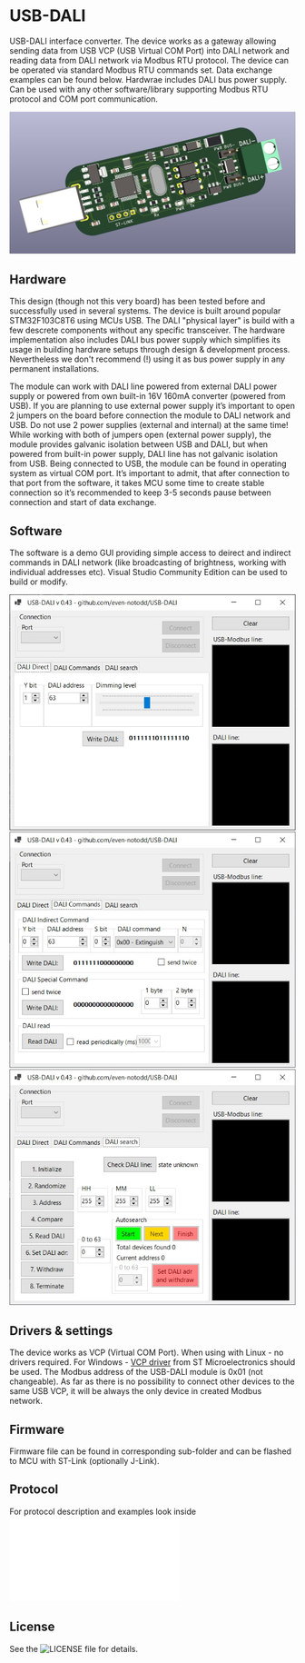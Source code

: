 # USB-DALI
USB-DALI interface converter.
The device works as a gateway allowing sending data from USB VCP (USB Virtual COM 
Port) into DALI network and reading data from DALI network via Modbus RTU protocol.
The device can be operated via standard Modbus RTU commands set. Data exchange examples can be found below. 
Hardwrae includes DALI bus power supply.
Can be used with any other software/library supporting Modbus RTU protocol and COM port communication.

![image](IMG/TOP.jpg)

## Hardware
This design (though not this very board) has been tested before and successfully used in several systems. 
The device is built around popular STM32F103C8T6 using MCUs USB. The DALI "physical layer" is build with a few descrete components without any specific transceiver.
The hardware implementation also includes DALI bus power supply which simplifies its usage in building hardware setups through design & development process. Nevertheless we don't recommend (!) using it as bus power supply in any permanent installations.

The module can work with DALI line powered from external DALI power supply or powered from 
own built-in 16V 160mA converter (powered from USB). If you are planning to use external power supply 
it’s important to open 2 jumpers on the board before connection the module to DALI network and USB. Do 
not use 2 power supplies (external and internal) at the same time! While working with both of jumpers
 open (external power supply), the module provides galvanic isolation between USB and DALI, but when 
powered from built-in power supply, DALI line has not galvanic isolation from USB.
 Being connected to USB, the module can be found in operating system as virtual COM port. It’s 
important to admit, that after connection to that port from the software, it takes MCU some time to create 
stable connection so it’s recommended to keep 3-5 seconds pause between connection and start of data 
exchange.

## Software
The software is a demo GUI providing simple access to deirect and indirect commands in DALI network (like broadcasting of brightness, working with individual addresses etc).
Visual Studio Community Edition can be used to build or modify.

![image](IMG/screen-1.jpg)
![image](IMG/screen-2.jpg)
![image](IMG/screen-3.jpg)

## Drivers & settings
The device works as VCP (Virtual COM Port). When using with Linux - no drivers required. For Windows - [VCP driver](https://www.st.com/en/development-tools/stsw-stm32102.html) from ST Microelectronics should be used.
 The Modbus address of the USB-DALI module is 0x01 (not changeable). As far as there is no possibility to connect other devices to the same USB VCP, it will be always the only device in created 
Modbus network.


## Firmware
Firmware file can be found in corresponding sub-folder and can be flashed to MCU with ST-Link (optionally J-Link).

## Protocol
For protocol description and examples look inside ![Protocol.pdf](Protocol.pdf) 

## License
See the ![LICENSE file](LICENSE) for details. 

